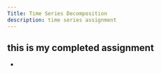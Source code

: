 ```yaml
---
Title: Time Series Decomposition
description: time series assignment
---
```

this is my completed assignment
-
-
